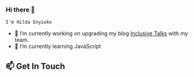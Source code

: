 ### Hi there 👋 
    I'm Hilda Enyioko

- 🔭 I’m currently working on upgrading my       blog [Inclusive Talks](https://github.com/Hilda-Enyioko/Inclusive-Talks) with my team.
- 🌱 I’m currently learning JavaScript 
<!--
- 👯 I’m looking to collaborate on ...
- 🤔 I’m looking for help with ...
- 💬 Ask me about ...
- 😄 Pronouns: ...
- ⚡ Fun fact: ...
-->
## 📫 Get In Touch
